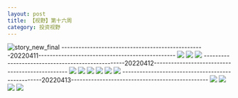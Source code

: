 ```yaml
---
layout: post
title: 【视野】第十六周
category: 投资视野
---
```

![story_new_final](http://rab41f8zg.hd-bkt.clouddn.com/img/story_new_final_0322.png)
--------------------------------------------------20220411------------------------------------------------
![](http://rab41f8zg.hd-bkt.clouddn.com/img/factors-220411-1.png)
![](http://rab41f8zg.hd-bkt.clouddn.com/img/factors-220411-2.png)
![](http://rab41f8zg.hd-bkt.clouddn.com/img/factors-220411-3.png)
--------------------------------------------------20220412------------------------------------------------
![](http://rab41f8zg.hd-bkt.clouddn.com/img/factors-220413-1.png)
![](http://rab41f8zg.hd-bkt.clouddn.com/img/factors-220413-2.png)
![](http://rab41f8zg.hd-bkt.clouddn.com/img/factors-220413-3.png)
![](http://rab41f8zg.hd-bkt.clouddn.com/img/factors-220413-4.png)
![](http://rab41f8zg.hd-bkt.clouddn.com/img/factors-220413-5.png)
![](http://rab41f8zg.hd-bkt.clouddn.com/img/factors-220413-6.png)
--------------------------------------------------20220413------------------------------------------------
![](http://rab41f8zg.hd-bkt.clouddn.com/img/factors-220413-7.png)
![](http://rab41f8zg.hd-bkt.clouddn.com/img/factors-220413-8.png)
![](http://rab41f8zg.hd-bkt.clouddn.com/img/factors-220413-9.png)
![](http://rab41f8zg.hd-bkt.clouddn.com/img/factors-220413-10.png)

  




